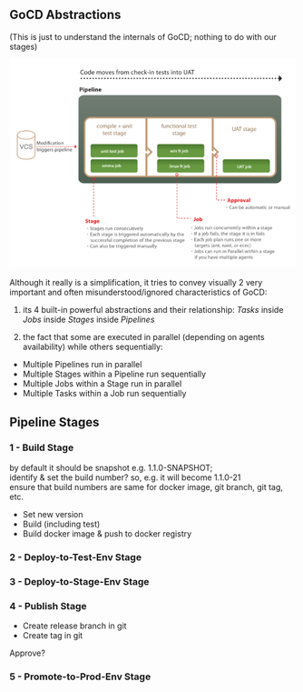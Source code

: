 ## GoCD Abstractions

(This is just to understand the internals of GoCD; nothing to do with our stages)

**![Figure 1: GoCD Abstractions](figures/GoCD-abstractions.png)**

Although it really is a simplification, it tries to convey visually 2 very important and often misunderstood/ignored characteristics of GoCD:

1. its 4 built-in powerful abstractions and their relationship: *Tasks* inside *Jobs* inside *Stages* inside *Pipelines*

2. the fact that some are executed in parallel (depending on agents availability) while others sequentially:

  * Multiple Pipelines run in parallel
  * Multiple Stages within a Pipeline run sequentially
  * Multiple Jobs within a Stage run in parallel
  * Multiple Tasks within a Job run sequentially

## Pipeline Stages


### 1 - Build Stage

   by default it should be snapshot e.g. 1.1.0-SNAPSHOT;  
   identify & set the build number? so, e.g. it will become 1.1.0-21  
   ensure that build numbers are same for docker image, git branch, git tag, etc.  

* Set new version
* Build (including test)
* Build docker image & push to docker registry

### 2 - Deploy-to-Test-Env Stage

### 3 - Deploy-to-Stage-Env Stage

### 4 - Publish Stage

* Create release branch in git
* Create tag in git

Approve?

### 5 - Promote-to-Prod-Env Stage

